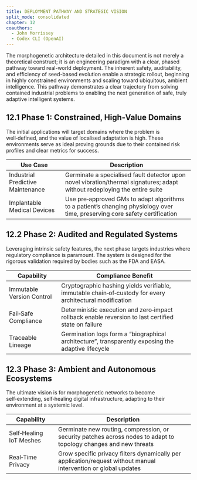 ```yaml
---
title: DEPLOYMENT PATHWAY AND STRATEGIC VISION
split_mode: consolidated
chapter: 12
coauthors:
  - John Morrissey
  - Codex CLI (OpenAI)
---
```


The morphogenetic architecture detailed in this document is not merely a theoretical construct; it is an engineering paradigm with a clear, phased pathway toward real-world deployment. The inherent safety, auditability, and efficiency of seed-based evolution enable a strategic rollout, beginning in highly constrained environments and scaling toward ubiquitous, ambient intelligence. This pathway demonstrates a clear trajectory from solving contained industrial problems to enabling the next generation of safe, truly adaptive intelligent systems.

## 12.1 Phase 1: Constrained, High‑Value Domains

The initial applications will target domains where the problem is well‑defined, and the value of localised adaptation is high. These environments serve as ideal proving grounds due to their contained risk profiles and clear metrics for success.

| Use Case                        | Description                                                                                                                     |
|---------------------------------|---------------------------------------------------------------------------------------------------------------------------------|
| Industrial Predictive Maintenance| Germinate a specialised fault detector upon novel vibration/thermal signatures; adapt without redeploying the entire suite      |
| Implantable Medical Devices     | Use pre‑approved GMs to adapt algorithms to a patient’s changing physiology over time, preserving core safety certification     |

## 12.2 Phase 2: Audited and Regulated Systems

Leveraging intrinsic safety features, the next phase targets industries where regulatory compliance is paramount. The system is designed for the rigorous validation required by bodies such as the FDA and EASA.

| Capability               | Compliance Benefit                                                                                      |
|--------------------------|----------------------------------------------------------------------------------------------------------|
| Immutable Version Control| Cryptographic hashing yields verifiable, immutable chain‑of‑custody for every architectural modification |
| Fail‑Safe Compliance     | Deterministic execution and zero‑impact rollback enable reversion to last certified state on failure     |
| Traceable Lineage        | Germination logs form a “biographical architecture”, transparently exposing the adaptive lifecycle       |

## 12.3 Phase 3: Ambient and Autonomous Ecosystems

The ultimate vision is for morphogenetic networks to become self‑extending, self‑healing digital infrastructure, adapting to their environment at a systemic level.

| Capability             | Description                                                                                                        |
|------------------------|--------------------------------------------------------------------------------------------------------------------|
| Self‑Healing IoT Meshes| Germinate new routing, compression, or security patches across nodes to adapt to topology changes and new threats   |
| Real‑Time Privacy      | Grow specific privacy filters dynamically per application/request without manual intervention or global updates     |
